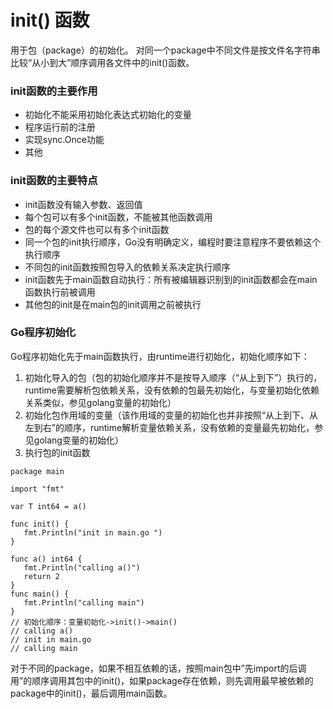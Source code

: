 # init() 函数
用于包（package）的初始化。
对同一个package中不同文件是按文件名字符串比较“从小到大”顺序调用各文件中的init()函数。


### init函数的主要作用
* 初始化不能采用初始化表达式初始化的变量
* 程序运行前的注册
* 实现sync.Once功能
* 其他


### init函数的主要特点
* init函数没有输入参数、返回值
* 每个包可以有多个init函数，不能被其他函数调用
* 包的每个源文件也可以有多个init函数
* 同一个包的init执行顺序，Go没有明确定义，编程时要注意程序不要依赖这个执行顺序
* 不同包的init函数按照包导入的依赖关系决定执行顺序
* init函数先于main函数自动执行：所有被编辑器识别到的init函数都会在main函数执行前被调用
* 其他包的init是在main包的init调用之前被执行


### Go程序初始化
Go程序初始化先于main函数执行，由runtime进行初始化，初始化顺序如下：
1. 初始化导入的包（包的初始化顺序并不是按导入顺序（“从上到下”）执行的，runtime需要解析包依赖关系，没有依赖的包最先初始化，与变量初始化依赖关系类似，参见golang变量的初始化）
2. 初始化包作用域的变量（该作用域的变量的初始化也并非按照“从上到下、从左到右”的顺序，runtime解析变量依赖关系，没有依赖的变量最先初始化，参见golang变量的初始化）
3. 执行包的init函数


```
package main
                                                                                                        
import "fmt" 

var T int64 = a()

func init() {
   fmt.Println("init in main.go ")
}

func a() int64 {
   fmt.Println("calling a()")
   return 2
}
func main() {                  
   fmt.Println("calling main")     
}
// 初始化顺序：变量初始化->init()->main()
// calling a()
// init in main.go
// calling main
```

对于不同的package，如果不相互依赖的话，按照main包中”先import的后调用”的顺序调用其包中的init()，如果package存在依赖，则先调用最早被依赖的package中的init()，最后调用main函数。











